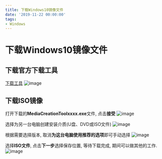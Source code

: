 ```yaml
---
title: 下载Windows10镜像文件
date: '2019-11-22 00:00:00'
tags:
- Windows
---
```

# 下载Windows10镜像文件

## 下载官方下载工具

[下载工具](https://www.microsoft.com/zh-cn/software-download/windows10)
![image](https://gitee.com/swang-harbin/pic-bed/raw/master/images/2021/20210609143036.png)

## 下载ISO镜像
打开下载的**MediaCreationToolxxxx.exe**文件, 点击**接受**
![image](https://gitee.com/swang-harbin/pic-bed/raw/master/images/2021/20210609143037.png)

选择为另一台电脑创建安装介质(U盘、DVD或ISO文件)
![image](https://gitee.com/swang-harbin/pic-bed/raw/master/images/2021/20210609143038.png)

根据需要选择版本, 取消**为这台电脑使用推荐的选项**即可手动选择
![image](https://gitee.com/swang-harbin/pic-bed/raw/master/images/2021/20210619224137.png)

选择**ISO文件**, 点击**下一步**选择保存位置, 等待下载完成, 期间可以做其他的工作.
![image](https://gitee.com/swang-harbin/pic-bed/raw/master/images/2021/20210609143039.png)
